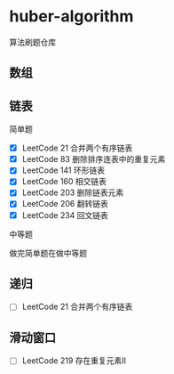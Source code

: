 # huber-algorithm
算法刷题仓库

## 数组


## 链表

简单题
 - [x] LeetCode 21 合并两个有序链表
 - [x] LeetCode 83 删除排序连表中的重复元素
 - [x] LeetCode 141 环形链表
 - [x] LeetCode 160 相交链表
 - [x] LeetCode 203 删除链表元素
 - [x] LeetCode 206 翻转链表
 - [x] LeetCode 234 回文链表

中等题

做完简单题在做中等题

## 递归

 - [ ] LeetCode 21 合并两个有序链表

## 滑动窗口

- [ ] LeetCode 219 存在重复元素II